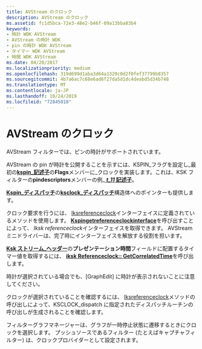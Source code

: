 ```yaml
---
title: AVStream のクロック
description: AVStream のクロック
ms.assetid: fc1d5bca-72e3-48e2-b46f-09a13bba83b4
keywords:
- 時計 WDK AVStream
- AVStream の時計 WDK
- pin の時計 WDK AVStream
- タイマー WDK AVStream
- 時間 WDK AVStream
ms.date: 04/20/2017
ms.localizationpriority: medium
ms.openlocfilehash: 319d699d1aba3d64a1329c0d2f0fef37799b8357
ms.sourcegitcommit: 4b7a6ac7c68e6ad6f27da5d1dc4deabd5d34b748
ms.translationtype: MT
ms.contentlocale: ja-JP
ms.lasthandoff: 10/24/2019
ms.locfileid: "72845018"
---
```

# <a name="avstream-clocks"></a>AVStream のクロック





AVStream フィルターでは、ピンの時計がサポートされています。

AVStream の pin が時計を公開することを示すには、KSPIN\_フラグを設定し\_最初の[**kspin\_記述子**](https://docs.microsoft.com/windows-hardware/drivers/ddi/ks/ns-ks-_kspin_descriptor_ex)の**Flags**メンバーに\_クロックを実装します。これは、KSK フィルターの**pindescriptors**メンバーの例\_[ **_t_11_ 記述子**](https://docs.microsoft.com/windows-hardware/drivers/ddi/ks/ns-ks-_ksfilter_descriptor)。

[**Kspin\_ディスパッチ**](https://docs.microsoft.com/windows-hardware/drivers/ddi/ks/ns-ks-_kspin_dispatch)の[**ksclock\_ディスパッチ**](https://docs.microsoft.com/windows-hardware/drivers/ddi/ks/ns-ks-_ksclock_dispatch)構造体へのポインターも提供します。

クロック要求を行うには、 [Iksreferenceclock](https://docs.microsoft.com/windows-hardware/drivers/ddi/ks/nn-ks-iksreferenceclock)インターフェイスに定義されているメソッドを使用します。 [**Kspingetreferenceclockinterface**](https://docs.microsoft.com/windows-hardware/drivers/ddi/ks/nf-ks-kspingetreferenceclockinterface)を呼び出すことによって、 *Iksk referenceclock*インターフェイスを取得できます。 AVStream ミニドライバーは、完了時にインターフェイスを解放する役割を担います。

[**Ksk ストリーム\_ヘッダー**](https://docs.microsoft.com/windows-hardware/drivers/ddi/ks/ns-ks-ksstream_header)の**プレゼンテーション時間**フィールドに配置するタイマー値を取得するには、 [**iksk Referenceclock:: GetCorrelatedTime**](https://docs.microsoft.com/windows-hardware/drivers/ddi/ks/nf-ks-iksreferenceclock-getcorrelatedtime)を呼び出します。

時計が選択されている場合でも、[GraphEdit] に時計が表示されないことに注意してください。

クロックが選択されていることを確認するには、 [Iksreferenceclock](https://docs.microsoft.com/windows-hardware/drivers/ddi/ks/nn-ks-iksreferenceclock)メソッドの呼び出しによって、KSCLOCK\_dispatch に指定されたディスパッチルーチンの呼び出しが生成されることを確認します。

フィルターグラフマネージャーは、グラフが一時停止状態に遷移するときにクロックを選択します。 プッシュソースであるフィルター (たとえばキャプチャフィルター) は、クロックプロバイダーとして設定されます。

 

 




